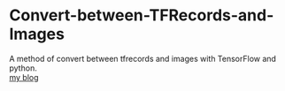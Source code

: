 # Convert-between-TFRecords-and-Images
A method of convert between tfrecords and images with TensorFlow and python.<br>
[my blog](http://blog.csdn.net/chaipp0607/article/details/72960028)   

